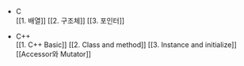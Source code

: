 - C
  <br>
  [[1. 배열]] 
  [[2. 구조체]] 
  [[3. 포인터]] 

- C++
  <br>
  [[1. C++ Basic]] 
  [[2. Class and method]] 
  [[3. Instance and initialize]] 
  [[Accessor와 Mutator]] 

